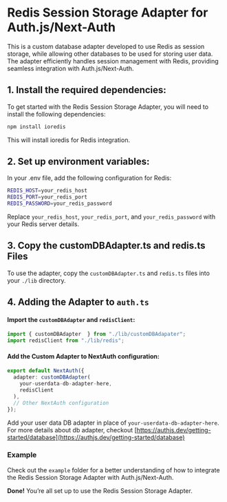 # Redis Session Storage Adapter for Auth.js/Next-Auth
This is a custom database adapter developed to use Redis as session storage, while allowing other databases to be used for storing user data. The adapter efficiently handles session management with Redis, providing seamless integration with Auth.js/Next-Auth.

## 1. Install the required dependencies:

To get started with the Redis Session Storage Adapter, you will need to install the following dependencies:

```bash
npm install ioredis
```
This will install ioredis for Redis integration.

## 2. Set up environment variables:
In your .env file, add the following configuration for Redis:
```bash
REDIS_HOST=your_redis_host
REDIS_PORT=your_redis_port
REDIS_PASSWORD=your_redis_password
```
Replace ```your_redis_host```, ```your_redis_port```, and ```your_redis_password``` with your Redis server details.

## 3. Copy the customDBAdapter.ts and redis.ts Files
To use the adapter, copy the ```customDBAdapter.ts``` and ```redis.ts``` files into your ```./lib``` directory.

## 4. Adding the Adapter to `auth.ts`
#### Import the ```customDBAdapter``` and ```redisClient```:

```ts
import { customDBAdapter  } from "./lib/customDBAdapater";
import redisClient from "./lib/redis";
```

#### Add the Custom Adapter to NextAuth configuration:
```ts
export default NextAuth({
  adapter: customDBAdapter(
    your-userdata-db-adapter-here,
    redisClient
  ),
  // Other NextAuth configuration
});
```

Add your user data DB adapter in place of ```your-userdata-db-adapter-here```. For more details about db adapter, checkout [https://authjs.dev/getting-started/database](https://authjs.dev/getting-started/database)

### Example
Check out the `example` folder for a better understanding of how to integrate the Redis Session Storage Adapter with Auth.js/Next-Auth.


**Done!** You’re all set up to use the Redis Session Storage Adapter.

